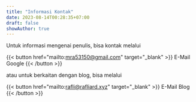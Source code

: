```yaml
---
title: "Informasi Kontak"
date: 2023-08-14T00:28:35+07:00
draft: false
showAuthor: true
---
```


Untuk informasi mengenai penulis, bisa kontak melalui 

{{< button href="mailto:mra53150@gmail.com" target="_blank" >}} E-Mail Google {{< /button >}}

atau untuk berkaitan dengan blog, bisa melalui

{{< button href="mailto:rafli@rafliard.xyz" target="_blank" >}} E-Mail Blog {{< /button >}}
